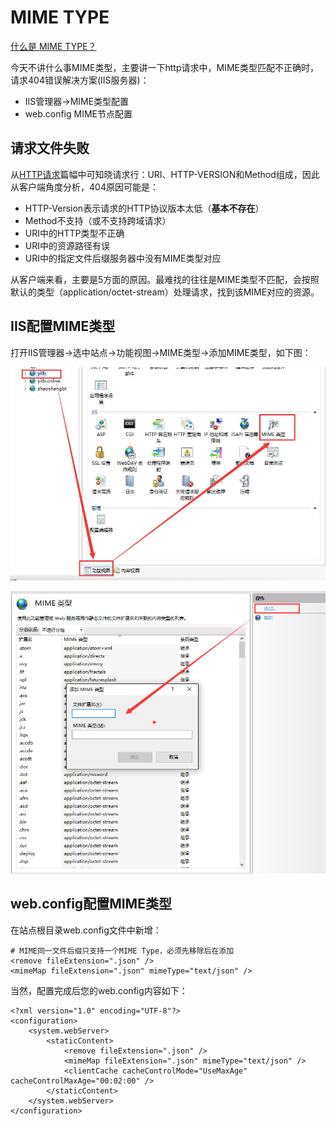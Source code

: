 # MIME TYPE 
[什么是 MIME TYPE？](http://www.cnblogs.com/jsean/articles/1610265.html)

今天不讲什么事MIME类型，主要讲一下http请求中，MIME类型匹配不正确时，请求404错误解决方案(IIS服务器)：
+ IIS管理器->MIME类型配置
+ web.config MIME节点配置

## 请求文件失败

从[HTTP请求](http://www.cnblogs.com/stg609/archive/2008/07/06/1236966.html)篇幅中可知晓请求行：URI、HTTP-VERSION和Method组成，因此从客户端角度分析，404原因可能是：
+ HTTP-Version表示请求的HTTP协议版本太低（**基本不存在**）
+ Method不支持（或不支持跨域请求）
+ URI中的HTTP类型不正确
+ URI中的资源路径有误
+ URI中的指定文件后缀服务器中没有MIME类型对应


从客户端来看，主要是5方面的原因。最难找的往往是MIME类型不匹配，会按照默认的类型（application/octet-stream）处理请求，找到该MIME对应的资源。

## IIS配置MIME类型

打开IIS管理器->选中站点->功能视图->MIME类型->添加MIME类型，如下图：

![打开MIME类型](images/iis_mime_entry.jpg)

![添加修改MIME类型](images/iis_mime_setting.png)


## web.config配置MIME类型

在站点根目录web.config文件中新增：

```
# MIME同一文件后缀只支持一个MIME Type，必须先移除后在添加
<remove fileExtension=".json" />
<mimeMap fileExtension=".json" mimeType="text/json" />
```

当然，配置完成后您的web.config内容如下：

```
<?xml version="1.0" encoding="UTF-8"?>
<configuration>
    <system.webServer>
        <staticContent>
            <remove fileExtension=".json" />
            <mimeMap fileExtension=".json" mimeType="text/json" />
            <clientCache cacheControlMode="UseMaxAge" cacheControlMaxAge="00:02:00" />
        </staticContent>
    </system.webServer>
</configuration>
```


